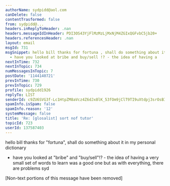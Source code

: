 ```yaml
---
authorName: sydpidd@aol.com
canDelete: false
contentTrasformed: false
from: sydpidd@...
headers.inReplyToHeader: .nan
headers.messageIdInHeader: PDI3OS43YjFlMzMzLjMxNjM4ZGIxQGFvbC5jb20+
headers.referencesHeader: .nan
layout: email
msgId: 731
msgSnippet: hello bill thanks for fortuna , shall do something about it in my personal  dictionary
  - have you looked at bribe and buy/sell !? - the idea of having a
nextInTime: 732
nextInTopic: 734
numMessagesInTopic: 7
postDate: '1144140721'
prevInTime: 730
prevInTopic: 729
profile: sydpidd1926
replyTo: LIST
senderId: c9ZU6SVG3f-Lc1HtpZM8aVcz4Z6dJx8lK_53fOm9jClT9TI9uXtdpj3srOsBIGGIW3aN2vUD
spamInfo.isSpam: false
spamInfo.reason: '12'
systemMessage: false
title: 'Re: [glosalist] sort nof tutor'
topicId: 723
userId: 137587403
---
```


hello bill
 thanks for "fortuna", shall do something about it in my personal  dictionary 
- have you looked at "bribe" and "buy/sell"!? - the idea of having a  very 
small set of words to learn was a good one but as with everything, there  are 
problems
syd


[Non-text portions of this message have been removed]


